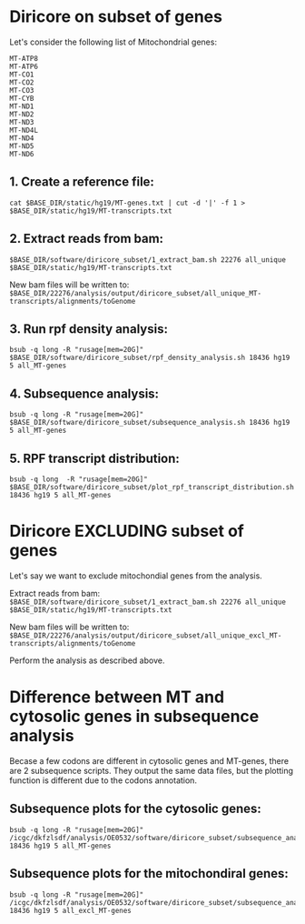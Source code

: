 # Diricore on subset of genes

Let's consider the following list of Mitochondrial genes: 

```
MT-ATP8
MT-ATP6
MT-CO1
MT-CO2
MT-CO3
MT-CYB
MT-ND1
MT-ND2
MT-ND3
MT-ND4L
MT-ND4
MT-ND5
MT-ND6
```


## 1. Create a reference file: 

```
cat $BASE_DIR/static/hg19/MT-genes.txt | cut -d '|' -f 1 > $BASE_DIR/static/hg19/MT-transcripts.txt
```

## 2. Extract reads from bam: 

```
$BASE_DIR/software/diricore_subset/1_extract_bam.sh 22276 all_unique $BASE_DIR/static/hg19/MT-transcripts.txt
```

New bam files will be written to: `$BASE_DIR/22276/analysis/output/diricore_subset/all_unique_MT-transcripts/alignments/toGenome`

## 3. Run rpf density analysis: 

```
bsub -q long -R "rusage[mem=20G]" $BASE_DIR/software/diricore_subset/rpf_density_analysis.sh 18436 hg19 5 all_MT-genes
```

## 4. Subsequence analysis:

```
bsub -q long -R "rusage[mem=20G]" $BASE_DIR/software/diricore_subset/subsequence_analysis.sh 18436 hg19 5 all_MT-genes
```

## 5. RPF transcript distribution:

```
bsub -q long  -R "rusage[mem=20G]" $BASE_DIR/software/diricore_subset/plot_rpf_transcript_distribution.sh 18436 hg19 5 all_MT-genes
```

# Diricore EXCLUDING subset of genes

Let's say we want to exclude mitochondial genes from the analysis.

Extract reads from bam: `$BASE_DIR/software/diricore_subset/1_extract_bam.sh 22276 all_unique $BASE_DIR/static/hg19/MT-transcripts.txt`

New bam files will be written to: `$BASE_DIR/22276/analysis/output/diricore_subset/all_unique_excl_MT-transcripts/alignments/toGenome`

Perform the analysis as described above.

# Difference between MT and cytosolic genes in subsequence analysis

Becase a few codons are different in cytosolic genes and MT-genes, there are 2 subsequence scripts. They output the same data files, but the plotting function is different due to the codons annotation. 

## Subsequence plots for the cytosolic genes: 

```
bsub -q long -R "rusage[mem=20G]" /icgc/dkfzlsdf/analysis/OE0532/software/diricore_subset/subsequence_analysis.sh 18436 hg19 5 all_MT-genes
```

## Subsequence plots for the mitochondiral genes: 

```
bsub -q long -R "rusage[mem=20G]" /icgc/dkfzlsdf/analysis/OE0532/software/diricore_subset/subsequence_analysis_MT.sh 18436 hg19 5 all_excl_MT-genes
```
